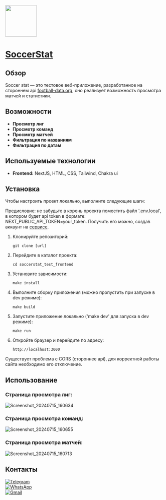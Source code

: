 <img src="https://github.com/user-attachments/assets/865caf71-aa8c-44c5-8fb0-c6b762cc4653" width="100"/>

# [SoccerStat](https://soccerstat-test-frontend-o4f8-pgndszcap-pyplees-projects.vercel.app/)

## Обзор
Soccer stat — это тестовое веб-приложение, разработанное на стороннем api [football-data.org](www.football-data.org), оно реализует возможность просмотра матчей и статистики.

## Возможности
- **Просмотр лиг**
- **Просмотр команд**
- **Просмотр матчей**
- **Фильтрация по названиям**
- **Фильтрация по датам**

## Используемые технологии
- **Frontend:** NextJS, HTML, CSS, Tailwind, Chakra ui

## Установка
Чтобы настроить проект локально, выполните следующие шаги:

Предисловие: не забудьте в корень проекта поместить файл '.env.local', в котором будет api token в формате: NEXT_PUBLIC_API_TOKEN=your_token. Получить его можно, создав аккаунт на [сервисе](https://www.football-data.org/client/register).

1. Клонируйте репозиторий:
    ```
    git clone [url]
    ```

2. Перейдите в каталог проекта:
    ```
    cd soccerstat_test_frontend
    ```

3. Установите зависимости:
    ```
    make install
    ```

4. Выполните сборку приложения (можно пропустить при запуске в dev режиме):
    ```
    make build
    ```

5. Запустите приложение локально ('make dev' для запуска в dev режиме):
    ```
    make run
    ```

6. Откройте браузер и перейдите по адресу:
    ```
    http://localhost:3000
    ```
Существует проблема с CORS (стороннее api), для корректной работы сайта необходимо его отключение.

## Использование

### Страница просмотра лиг:
![Screenshot_20240715_160634](https://github.com/user-attachments/assets/267ec25e-85e7-485d-868d-baeee352aedb)


### Страница просмотра команд:
![Screenshot_20240715_160655](https://github.com/user-attachments/assets/1d6f6f0c-16e6-4db0-9425-0a6c6d4d8c7c)


### Страница просмотра матчей:
![Screenshot_20240715_160713](https://github.com/user-attachments/assets/778a4780-1774-44ac-9ad8-3505c02b5817)

## Контакты

[![Telegram](https://img.shields.io/badge/Telegram-2CA5E0?style=for-the-badge&logo=telegram&logoColor=white)](https://t.me/dekimiq)\
[![WhatsApp](https://img.shields.io/badge/WhatsApp-25D366?style=for-the-badge&logo=whatsapp&logoColor=white)](https://wa.me/+79270712518)\
[![Gmail](https://img.shields.io/badge/Gmail-D14836?style=for-the-badge&logo=gmail&logoColor=white)](mailto:dekimiq@gmail.com)
